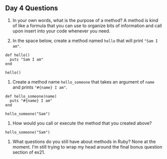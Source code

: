 ## Day 4 Questions

1. In your own words, what is the purpose of a method?
A method is kind of like a formula that you can use to organize bits of information and call upon insert into your code whenever you need.

1. In the space below, create a method named `hello` that will print `"Sam I am"`.
```
def hello()
  puts "Sam I am"
end

hello()
```

1. Create a method name `hello_someone` that takes an argument of `name` and prints `"#{name} I am"`.
```
def hello_someone(name)
  puts "#{name} I am"
end

hello_someone("Sam")
```

1. How would you call or execute the method that you created above?
```
hello_someone("Sam")
```

1. What questions do you still have about methods in Ruby?
None at the moment. I'm still trying to wrap my head around the final bonus question section of ex21.
